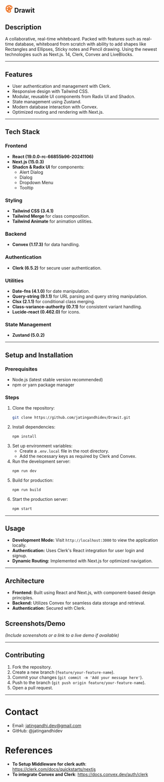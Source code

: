## <img height="25" src="/public/logo.png" /> Drawit

## Description

A collaborative, real-time whiteboard. Packed with features such as real-time database, whiteboard from scratch with ability to add shapes like Rectangles and Ellipses, Sticky notes and Pencil drawing. Using the newest technologies such as Next.js. 14, Clerk, Convex and LiveBlocks.

---

## Features

- User authentication and management with Clerk.
- Responsive design with Tailwind CSS.
- Modular, reusable UI components from Radix UI and Shadcn.
- State management using Zustand.
- Modern database interaction with Convex.
- Optimized routing and rendering with Next.js.

---

## Tech Stack

### Frontend

- **React (19.0.0-rc-66855b96-20241106)**
- **Next.js (15.0.3)**
- **Shadcn & Radix UI** for components:
  - Alert Dialog
  - Dialog
  - Dropdown Menu
  - Tooltip

### Styling

- **Tailwind CSS (3.4.1)**
- **Tailwind Merge** for class composition.
- **Tailwind Animate** for animation utilities.

### Backend

- **Convex (1.17.3)** for data handling.

### Authentication

- **Clerk (6.5.2)** for secure user authentication.

### Utilities

- **Date-fns (4.1.0)** for date manipulation.
- **Query-string (9.1.1)** for URL parsing and query string manipulation.
- **Clsx (2.1.1)** for conditional class merging.
- **Class-variance-authority (0.7.1)** for consistent variant handling.
- **Lucide-react (0.462.0)** for icons.

### State Management

- **Zustand (5.0.2)**

---

## Setup and Installation

### Prerequisites

- Node.js (latest stable version recommended)
- npm or yarn package manager

### Steps

1. Clone the repository:
   ```bash
   git clone https://github.com/jatingandhidev/Drawit.git
   ```
2. Install dependencies:
   ```bash
   npm install
   ```
3. Set up environment variables:
   - Create a `.env.local` file in the root directory.
   - Add the necessary keys as required by Clerk and Convex.
4. Run the development server:
   ```bash
   npm run dev
   ```
5. Build for production:
   ```bash
   npm run build
   ```
6. Start the production server:
   ```bash
   npm start
   ```

---

## Usage

- **Development Mode:** Visit `http://localhost:3000` to view the application locally.
- **Authentication:** Uses Clerk's React integration for user login and signup.
- **Dynamic Routing:** Implemented with Next.js for optimized navigation.

---

## Architecture

- **Frontend:** Built using React and Next.js, with component-based design principles.
- **Backend:** Utilizes Convex for seamless data storage and retrieval.
- **Authentication:** Secured with Clerk.

## Screenshots/Demo

_(Include screenshots or a link to a live demo if available)_

---

## Contributing

1. Fork the repository.
2. Create a new branch (`feature/your-feature-name`).
3. Commit your changes (`git commit -m 'Add your message here'`).
4. Push to the branch (`git push origin feature/your-feature-name`).
5. Open a pull request.

---

# Contact

- Email: jatingandhi.dev@gmail.com
- GitHub: @jatingandhidev

# References

- **To Setup Middleware for clerk auth**:
  https://clerk.com/docs/quickstarts/nextjs
- **To integrate Convex and Clerk**:
  https://docs.convex.dev/auth/clerk
